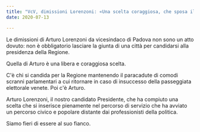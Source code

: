 ```yaml
---  
title: "VcV, dimissioni Lorenzoni: «Una scelta coraggiosa, che sposa il nostro modo civico e popolare»"
date: 2020-07-13

--- 
```


Le dimissioni di Arturo Lorenzoni da vicesindaco di Padova non sono un atto dovuto: non è obbligatorio lasciare la giunta di una città per candidarsi alla presidenza della Regione.  
  
Quella di Arturo è una libera e coraggiosa scelta.  
  
C'è chi si candida per la Regione mantenendo il paracadute di comodi scranni parlamentari a cui ritornare in caso di insuccesso della passeggiata elettorale venete. Poi c'è Arturo.  
  
Arturo Lorenzoni, il nostro candidato Presidente, che ha compiuto una scelta che si inserisce pienamente nel percorso di servizio che ha avviato un percorso civico e popolare distante dai professionisti della politica.  
  
Siamo fieri di essere al suo fianco.
